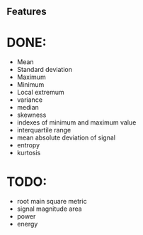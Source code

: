 ## Features

# DONE:

* Mean
* Standard deviation
* Maximum
* Minimum
* Local extremum
* variance
* median
* skewness
* indexes of minimum and maximum value
* interquartile range
* mean absolute deviation of signal
* entropy
* kurtosis

# TODO:

* root main square metric
* signal magnitude area
* power
* energy